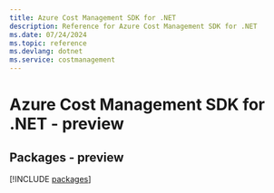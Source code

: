 ```yaml
---
title: Azure Cost Management SDK for .NET
description: Reference for Azure Cost Management SDK for .NET
ms.date: 07/24/2024
ms.topic: reference
ms.devlang: dotnet
ms.service: costmanagement
---
```

# Azure Cost Management SDK for .NET - preview
## Packages - preview
[!INCLUDE [packages](cost-management-index.md)]